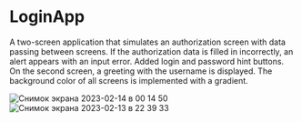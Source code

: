 # LoginApp

A two-screen application that simulates an authorization screen with data passing between screens. 
If the authorization data is filled in incorrectly, an alert appears with an input error. 
Added login and password hint buttons. On the second screen, a greeting with the username is displayed.
The background color of all screens is implemented with a gradient.

![Снимок экрана 2023-02-14 в 00 14 50](https://user-images.githubusercontent.com/111537419/218576143-5ecfeeb5-25b4-4129-bf06-acae175202b7.png)
![Снимок экрана 2023-02-13 в 22 39 33](https://user-images.githubusercontent.com/111537419/218560047-44f603b8-290b-4d25-a6ce-fec2a6f50ed9.png)
